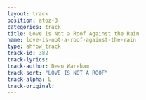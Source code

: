 ```yaml
---
layout: track
position: atoz-3
categories: track
title: Love is Not a Roof Against the Rain
name: love-is-not-a-roof-against-the-rain
type: ahfow_track
track-id: 382
track-lyrics: 
track-author: Dean Wareham
track-sort: "LOVE IS NOT A ROOF"
track-alpha: L
track-original: 
---
```

